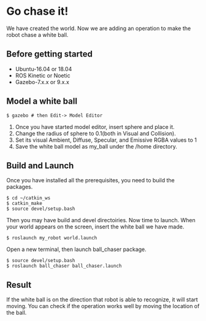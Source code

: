 # Go chase it!
We have created the world. Now we are adding an operation to make the robot chase a white ball.

## Before getting started
* Ubuntu-16.04 or 18.04  
* ROS Kinetic or Noetic
* Gazebo-7.x.x or 9.x.x

## Model a white ball
```console
$ gazebo # then Edit-> Model Editor
```
1. Once you have started model editor, insert sphere and place it.
2. Change the radius of sphere to 0.1(both in Visual and Collision).
3. Set its visual Ambient, Diffuse, Specular, and Emissive RGBA values to 1
4. Save the white ball model as my_ball under the /home directory.

## Build and Launch
Once you have installed all the prerequisites, you need to build the packages.
```console
$ cd ~/catkin_ws
$ catkin_make
$ source devel/setup.bash
```
Then you may have build and devel directoiries. Now time to launch. When your world appears on the screen, insert the white ball we have made.
```console
$ roslaunch my_robot world.launch
```
Open a new terminal, then launch ball_chaser package.
```console
$ source devel/setup.bash
$ roslaunch ball_chaser ball_chaser.launch
```

## Result
If the white ball is on the direction that robot is able to recognize, it will start moving. You can check if the operation works well by moving the location of the ball.
